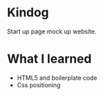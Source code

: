 # Kindog
Start up page mock up website.

# What I learned
- HTML5 and boilerplate code
- Css positioning
